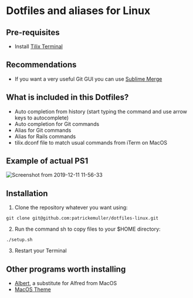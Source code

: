 # Dotfiles and aliases for Linux

## Pre-requisites

- Install [Tilix Terminal](https://gnunn1.github.io/tilix-web/)

## Recommendations

- If you want a very useful Git GUI you can use [Sublime Merge](https://www.sublimemerge.com/docs/linux_repositories#apt)

## What is included in this Dotfiles?

- Auto completion from history (start typing the command and use arrow keys to autocomplete)
- Auto completion for Git commands
- Alias for Git commands
- Alias for Rails commands
- tilix.dconf file to match usual commands from iTerm on MacOS

## Example of actual PS1

![Screenshot from 2019-12-11 11-56-33](https://user-images.githubusercontent.com/1644530/70632392-7f0e0800-1c0d-11ea-99ac-044d9d06335e.png)


## Installation

1. Clone the repository whatever you want using:

```
git clone git@github.com:patrickemuller/dotfiles-linux.git
```

2. Run the command sh to copy files to your $HOME directory:

```
./setup.sh
```

3. Restart your Terminal

## Other programs worth installing

- [Albert](https://albertlauncher.github.io/docs/installing/), a substitute for Alfred from MacOS
- [MacOS Theme](https://github.com/btd1337/eOS-Sierra-Gtk)
